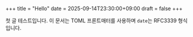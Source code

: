 +++
title = "Hello"
date = 2025-09-14T23:30:00+09:00
draft = false
+++

첫 글 테스트입니다. 이 문서는 TOML 프론트매터를 사용하며 `date`는 RFC3339 형식입니다.